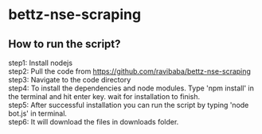 # bettz-nse-scraping
## How to run the script?
  step1: Install nodejs  
  step2: Pull the code from https://github.com/ravibaba/bettz-nse-scraping  
  step3: Navigate to the code directory  
  step4: To install the dependencies and node modules. Type 'npm install' in the terminal and hit enter key. wait for installation to finish.  
  step5: After successful installation you can run the script by typing 'node bot.js' in terminal.  
  step6: It will download the files in downloads folder.  
  
